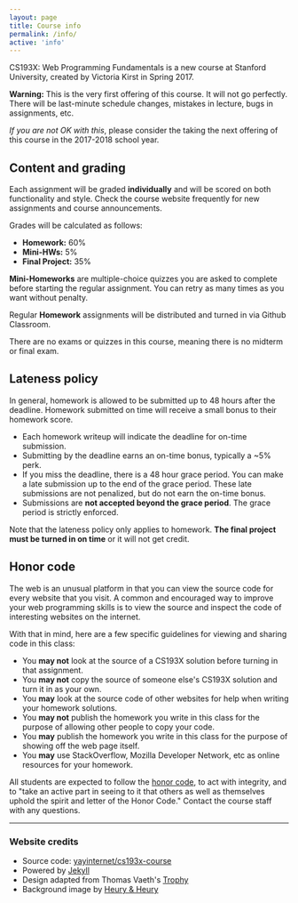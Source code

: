```yaml
---
layout: page
title: Course info
permalink: /info/
active: 'info'
---
```


CS193X: Web Programming Fundamentals is a new course at Stanford University, created by Victoria Kirst in Spring 2017.

**Warning:** This is the very first offering of this course. It will not go perfectly. There will be last-minute schedule changes, mistakes in lecture, bugs in assignments, etc.

_If you are not OK with this_, please consider the taking the next offering of this course in the 2017-2018 school year.

## Content and grading
Each assignment will be graded **individually** and will be scored on both functionality and style. Check the course website frequently for new assignments and course announcements.

Grades will be calculated as follows:
- **Homework:** 60%
- **Mini-HWs:** 5%
- **Final Project:** 35%

**Mini-Homeworks** are multiple-choice quizzes you are asked to complete before starting the regular assignment. You can retry as many times as you want without penalty.

Regular **Homework** assignments will be distributed and turned in via Github Classroom.

There are no exams or quizzes in this course, meaning there is no midterm or final exam.

## Lateness policy
In general, homework is allowed to be submitted up to 48 hours after the deadline. Homework submitted on time will receive a small bonus to their homework score.

- Each homework writeup will indicate the deadline for on-time submission.
- Submitting by the deadline earns an on-time bonus, typically a ~5% perk.
- If you miss the deadline, there is a 48 hour grace period. You can make a late submission up to the end of the grace period. These late submissions are not penalized, but do not earn the on-time bonus.
- Submissions are **not accepted beyond the grace period**. The grace period is strictly enforced.

Note that the lateness policy only applies to homework. **The final project must be turned in on time** or it will not get credit.


## Honor code

The web is an unusual platform in that you can view the source code for every website that you visit. A common and encouraged way to improve your web programming skills is to view the source and inspect the code of interesting websites on the internet.

With that in mind, here are a few specific guidelines for viewing and sharing code in this class:

- You **may not** look at the source of a CS193X solution before turning in that assignment.
- You **may not** copy the source of someone else's CS193X solution and turn it in as your own.
- You **may** look at the source code of other websites for help when writing your homework solutions.
- You **may not** publish the homework you write in this class for the purpose of allowing other people to copy your code.
- You **may** publish the homework you write in this class for the purpose of showing off the web page itself.
- You **may** use StackOverflow, Mozilla Developer Network, etc as online resources for your homework.

All students are expected to follow the [honor code](https://ed.stanford.edu/academics/masters-handbook/honor-code), to act with integrity, and to "take an active part in seeing to it that others as well as themselves uphold the spirit and letter of the Honor Code." Contact the course staff with any questions.

---

### Website credits

- Source code: [yayinternet/cs193x-course](https://github.com/yayinternet/cs193x-course)
- Powered by [Jekyll](https://jekyllrb.com/)
- Design adapted from Thomas Vaeth's [Trophy](http://thomasvaeth.com/trophy/)
- Background image by [Heury & Heury](http://thepatternlibrary.com/#retro-furnish)
